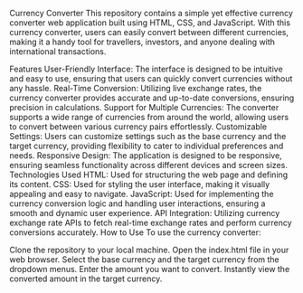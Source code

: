 
Currency Converter
This repository contains a simple yet effective currency converter web application built using HTML, CSS, and JavaScript. With this currency converter, users can easily convert between different currencies, making it a handy tool for travellers, investors, and anyone dealing with international transactions.

Features
User-Friendly Interface: The interface is designed to be intuitive and easy to use, ensuring that users can quickly convert currencies without any hassle.
Real-Time Conversion: Utilizing live exchange rates, the currency converter provides accurate and up-to-date conversions, ensuring precision in calculations.
Support for Multiple Currencies: The converter supports a wide range of currencies from around the world, allowing users to convert between various currency pairs effortlessly.
Customizable Settings: Users can customize settings such as the base currency and the target currency, providing flexibility to cater to individual preferences and needs.
Responsive Design: The application is designed to be responsive, ensuring seamless functionality across different devices and screen sizes.
Technologies Used
HTML: Used for structuring the web page and defining its content.
CSS: Used for styling the user interface, making it visually appealing and easy to navigate.
JavaScript: Used for implementing the currency conversion logic and handling user interactions, ensuring a smooth and dynamic user experience.
API Integration: Utilizing currency exchange rate APIs to fetch real-time exchange rates and perform currency conversions accurately.
How to Use
To use the currency converter:

Clone the repository to your local machine.
Open the index.html file in your web browser.
Select the base currency and the target currency from the dropdown menus.
Enter the amount you want to convert.
Instantly view the converted amount in the target currency.
